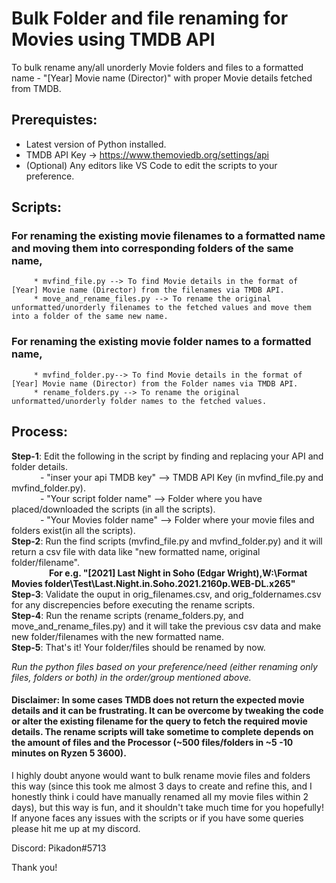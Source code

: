 # Bulk Folder and file renaming for Movies using TMDB API
To bulk rename any/all unorderly Movie folders and files to a formatted name - "[Year] Movie name (Director)" with proper Movie details fetched from TMDB.

## Prerequistes:
* Latest version of Python installed.
* TMDB API Key -> https://www.themoviedb.org/settings/api
* (Optional) Any editors like VS Code to edit the scripts to your preference.

## Scripts:
### For renaming the existing movie filenames to a formatted name and moving them into corresponding folders of the same name,
         * mvfind_file.py --> To find Movie details in the format of [Year] Movie name (Director) from the filenames via TMDB API.
         * move_and_rename_files.py --> To rename the original unformatted/unorderly filenames to the fetched values and move them into a folder of the same new name. 

### For renaming the existing movie folder names to a formatted name,
         * mvfind_folder.py--> To find Movie details in the format of [Year] Movie name (Director) from the Folder names via TMDB API.
         * rename_folders.py --> To rename the original unformatted/unorderly folder names to the fetched values.

## Process:
**Step-1**:    Edit the following in the script by finding and replacing your API and folder details.<br/>
&emsp;&emsp;&emsp;               - "inser your api TMDB key" --> TMDB API Key (in mvfind_file.py and mvfind_folder.py).<br/>
&emsp;&emsp;&emsp;               - "Your script folder name" --> Folder where you have placed/downloaded the scripts (in all the scripts).<br/>
&emsp;&emsp;&emsp;               - "Your Movies folder name" --> Folder where your movie files and folders exist(in all the scripts).<br/>
**Step-2**:    Run the find scripts (mvfind_file.py and mvfind_folder.py) and it will return a csv file with data like "new formatted name, original folder/filename".<br/>
 &emsp;&emsp;&emsp;&emsp;     **For e.g. "[2021] Last Night in Soho (Edgar Wright),W:\Format Movies folder\Test\Last.Night.in.Soho.2021.2160p.WEB-DL.x265"**<br/>
**Step-3**:     Validate the ouput in orig_filenames.csv, and orig_foldernames.csv for any discrepencies before executing the rename scripts.<br/>
**Step-4**:     Run the rename scripts (rename_folders.py, and move_and_rename_files.py) and it will take the previous csv data and make new folder/filenames with the new                formatted name.<br/>
**Step-5**:     That's it! Your folder/files should be renamed by now.
         
 *Run the python files based on your preference/need (either renaming only files, folders or both) in the order/group mentioned above.*


#### Disclaimer: In some cases TMDB does not return the expected movie details and it can be frustrating. It can be overcome by tweaking the code or alter the existing filename for the query to fetch the required movie details. The rename scripts will take sometime to complete depends on the amount of files and the Processor (~500 files/folders in ~5 -10 minutes on Ryzen 5 3600).
              
I highly doubt anyone would want to bulk rename movie files and folders this way (since this took me almost 3 days to create and refine this, and I honestly think i could have manually renamed all my movie files within 2 days), but this way is fun, and it shouldn't take much time for you hopefully! If anyone faces any issues with the scripts or if you have some queries please hit me up at my discord.

Discord: Pikadon#5713

Thank you!

